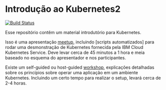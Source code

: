 # Introdução ao Kubernetes2

[![Build Status](https://travis-ci.org/IBM/kube101.svg?branch=master)](https://travis-ci.org/IBM/kube101)

Esse repositório contêm um material introdutório para Kubernetes.

Isso é uma apresentação [meetup], incluindo [scripts automatizados] para rodar uma desmonstração de Kubernetes fornecida pela IBM Cloud Kubernetes Service. Deve levar cerca de 45 minutos a 1 hora e meia baseado no esquema do apresentador e nos participantes.

Existe um self-guided ou host-guided [workshop], explicações detalhadas sobre os princípios sobre operar uma aplicação em um ambiente Kubernetes. Incluindo um certo tempo para realizar o setup, levará cerca de 2-4 horas. 

[meetup]: ./presentation/meetup.pptx
[automated scripts]: ./presentation/scripts
[workshop]: ./workshop/README.md
